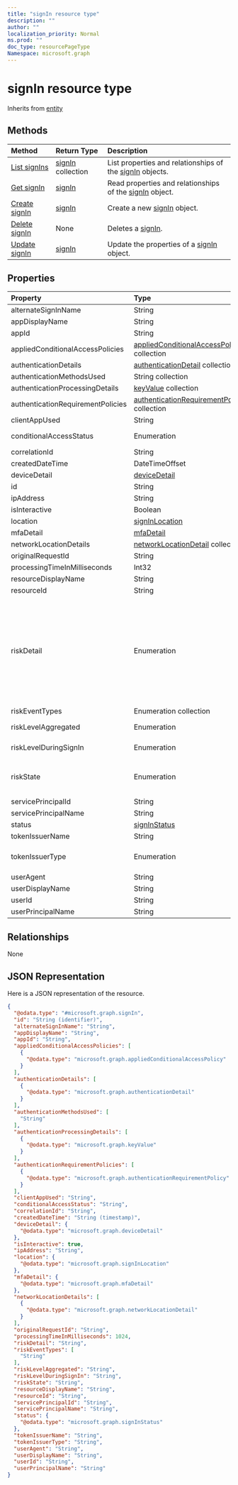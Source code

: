 ```yaml
---
title: "signIn resource type"
description: ""
author: ""
localization_priority: Normal
ms.prod: ""
doc_type: resourcePageType
Namespace: microsoft.graph
---
```



# signIn resource type




Inherits from [entity](../resources/entity.md)

## Methods
|Method|Return Type|Description|
|:---|:---|:---|
|[List signIns](../api/signin-list.md)|[signIn](../resources/signIn.md) collection|List properties and relationships of the [signIn](../resources/signin.md) objects.|
|[Get signIn](../api/signin-get.md)|[signIn](../resources/signIn.md)|Read properties and relationships of the [signIn](../resources/signin.md) object.|
|[Create signIn](../api/signin-create.md)|[signIn](../resources/signIn.md)|Create a new [signIn](../resources/signin.md) object.|
|[Delete signIn](../api/signin-delete.md)|None|Deletes a [signIn](../resources/signin.md).|
|[Update signIn](../api/signin-update.md)|[signIn](../resources/signIn.md)|Update the properties of a [signIn](../resources/signin.md) object.|

## Properties
|Property|Type|Description|
|:---|:---|:---|
|alternateSignInName|String||
|appDisplayName|String||
|appId|String||
|appliedConditionalAccessPolicies|[appliedConditionalAccessPolicy](../resources/appliedConditionalAccessPolicy.md) collection||
|authenticationDetails|[authenticationDetail](../resources/authenticationDetail.md) collection||
|authenticationMethodsUsed|String collection||
|authenticationProcessingDetails|[keyValue](../resources/keyValue.md) collection||
|authenticationRequirementPolicies|[authenticationRequirementPolicy](../resources/authenticationRequirementPolicy.md) collection||
|clientAppUsed|String||
|conditionalAccessStatus|Enumeration|. Possible values are: `success`, `failure`, `notApplied`, `unknownFutureValue`.|
|correlationId|String||
|createdDateTime|DateTimeOffset||
|deviceDetail|[deviceDetail](../resources/deviceDetail.md)||
|id|String| Inherited from [entity](../resources/entity.md)|
|ipAddress|String||
|isInteractive|Boolean||
|location|[signInLocation](../resources/signInLocation.md)||
|mfaDetail|[mfaDetail](../resources/mfaDetail.md)||
|networkLocationDetails|[networkLocationDetail](../resources/networkLocationDetail.md) collection||
|originalRequestId|String||
|processingTimeInMilliseconds|Int32||
|resourceDisplayName|String||
|resourceId|String||
|riskDetail|Enumeration|. Possible values are: `none`, `adminGeneratedTemporaryPassword`, `userPerformedSecuredPasswordChange`, `userPerformedSecuredPasswordReset`, `adminConfirmedSigninSafe`, `aiConfirmedSigninSafe`, `userPassedMFADrivenByRiskBasedPolicy`, `adminDismissedAllRiskForUser`, `adminConfirmedSigninCompromised`, `hidden`, `adminConfirmedUserCompromised`, `unknownFutureValue`.|
|riskEventTypes|Enumeration collection||
|riskLevelAggregated|Enumeration|. Possible values are: `low`, `medium`, `high`, `hidden`, `none`, `unknownFutureValue`.|
|riskLevelDuringSignIn|Enumeration|. Possible values are: `low`, `medium`, `high`, `hidden`, `none`, `unknownFutureValue`.|
|riskState|Enumeration|. Possible values are: `none`, `confirmedSafe`, `remediated`, `dismissed`, `atRisk`, `confirmedCompromised`, `unknownFutureValue`.|
|servicePrincipalId|String||
|servicePrincipalName|String||
|status|[signInStatus](../resources/signInStatus.md)||
|tokenIssuerName|String||
|tokenIssuerType|Enumeration|. Possible values are: `AzureAD`, `ADFederationServices`, `UnknownFutureValue`.|
|userAgent|String||
|userDisplayName|String||
|userId|String||
|userPrincipalName|String||

## Relationships
None

## JSON Representation
Here is a JSON representation of the resource.
<!-- {
  "blockType": "resource",
  "keyProperty": "id",
  "@odata.type": "microsoft.graph.signIn",
  "baseType": "microsoft.graph.entity",
  "openType": false
}
-->
``` json
{
  "@odata.type": "#microsoft.graph.signIn",
  "id": "String (identifier)",
  "alternateSignInName": "String",
  "appDisplayName": "String",
  "appId": "String",
  "appliedConditionalAccessPolicies": [
    {
      "@odata.type": "microsoft.graph.appliedConditionalAccessPolicy"
    }
  ],
  "authenticationDetails": [
    {
      "@odata.type": "microsoft.graph.authenticationDetail"
    }
  ],
  "authenticationMethodsUsed": [
    "String"
  ],
  "authenticationProcessingDetails": [
    {
      "@odata.type": "microsoft.graph.keyValue"
    }
  ],
  "authenticationRequirementPolicies": [
    {
      "@odata.type": "microsoft.graph.authenticationRequirementPolicy"
    }
  ],
  "clientAppUsed": "String",
  "conditionalAccessStatus": "String",
  "correlationId": "String",
  "createdDateTime": "String (timestamp)",
  "deviceDetail": {
    "@odata.type": "microsoft.graph.deviceDetail"
  },
  "isInteractive": true,
  "ipAddress": "String",
  "location": {
    "@odata.type": "microsoft.graph.signInLocation"
  },
  "mfaDetail": {
    "@odata.type": "microsoft.graph.mfaDetail"
  },
  "networkLocationDetails": [
    {
      "@odata.type": "microsoft.graph.networkLocationDetail"
    }
  ],
  "originalRequestId": "String",
  "processingTimeInMilliseconds": 1024,
  "riskDetail": "String",
  "riskEventTypes": [
    "String"
  ],
  "riskLevelAggregated": "String",
  "riskLevelDuringSignIn": "String",
  "riskState": "String",
  "resourceDisplayName": "String",
  "resourceId": "String",
  "servicePrincipalId": "String",
  "servicePrincipalName": "String",
  "status": {
    "@odata.type": "microsoft.graph.signInStatus"
  },
  "tokenIssuerName": "String",
  "tokenIssuerType": "String",
  "userAgent": "String",
  "userDisplayName": "String",
  "userId": "String",
  "userPrincipalName": "String"
}
```


